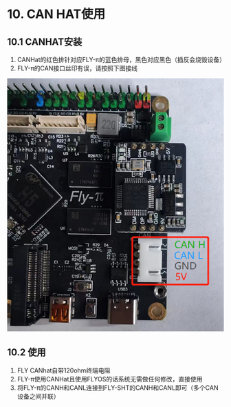 # 10. CAN HAT使用

## 10.1 CANHAT安装

1. CANHat的红色排针对应FLY-π的蓝色排母，黑色对应黑色（插反会烧毁设备）
2. FLY-π的CAN接口丝印有误，请按照下图接线

![canhat](../../images/boards/fly_pi/canhat.png ":no-zooom")

## 10.2 使用

1. FLY CANhat自带120ohm终端电阻
2. FLY-π使用CANHat且使用FLYOS的话系统无需做任何修改，直接使用
3. 将FLY-π的CANH和CANL连接到FLY-SHT的CANH和CANL即可（多个CAN设备之间并联）